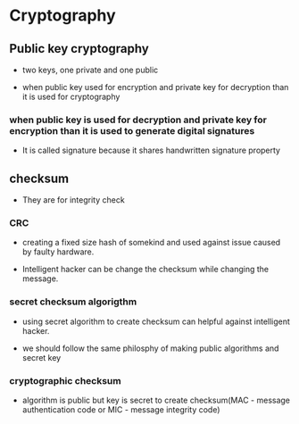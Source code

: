 
# Cryptography  

## Public key cryptography   

* two keys, one private and one public   

* when public key used for encryption and private key for decryption than it is used for cryptography   

### when public key is used for decryption and private key for encryption than it is used to generate digital signatures   

* It is called signature because it shares handwritten signature property   

## checksum   

* They are for integrity check   

### CRC   

* creating a fixed size hash of somekind and used against issue caused by faulty hardware.   

* Intelligent hacker can be change the checksum while changing the message.   

### secret checksum algorigthm   

* using secret algorithm to create checksum can helpful against intelligent hacker.   

* we should follow the same philosphy of making public algorithms and secret key   

### cryptographic checksum   

* algorithm is public but key is secret to create checksum(MAC - message authentication code or MIC - message integrity code)   
